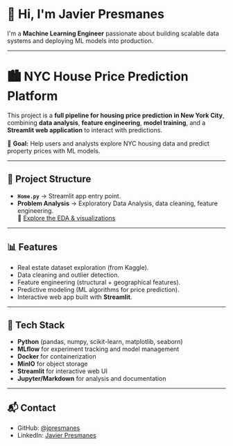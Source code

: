 # 👋 Hi, I'm Javier Presmanes
I'm a **Machine Learning Engineer** passionate about building scalable data systems and deploying ML models into production.  

---

# 🏙️ NYC House Price Prediction Platform

This project is a **full pipeline for housing price prediction in New York City**, combining **data analysis**, **feature engineering**, **model training**, and a **Streamlit web application** to interact with predictions.

📌 **Goal:** Help users and analysts explore NYC housing data and predict property prices with ML models.  

---

## 📂 Project Structure

- **`Home.py`** → Streamlit app entry point.  
- **Problem Analysis** → Exploratory Data Analysis, data cleaning, feature engineering.  
  🔗 [Explore the EDA & visualizations](eda.md)  

---

## 📊 Features
- Real estate dataset exploration (from Kaggle).  
- Data cleaning and outlier detection.  
- Feature engineering (structural + geographical features).  
- Predictive modeling (ML algorithms for price prediction).  
- Interactive web app built with **Streamlit**.  

---

## 🚀 Tech Stack
- **Python** (pandas, numpy, scikit-learn, matplotlib, seaborn)  
- **MLflow** for experiment tracking and model management  
- **Docker** for containerization  
- **MinIO** for object storage
- **Streamlit** for interactive web UI  
- **Jupyter/Markdown** for analysis and documentation  

---

## 📬 Contact
- GitHub: [@jpresmanes](https://github.com/Presmanes3)  
- LinkedIn: [Javier Presmanes](https://www.linkedin.com/in/javierpresmanescardama/)  
